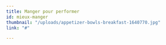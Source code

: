 ```yaml
---
title: Manger pour performer
id: mieux-manger
thumbnail: "/uploads/appetizer-bowls-breakfast-1640770.jpg"
link: "#"

---
```


